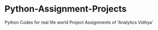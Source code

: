 # Python-Assignment-Projects
Python Codes for real life world Project Assignments of 'Analytics Vidhya'
